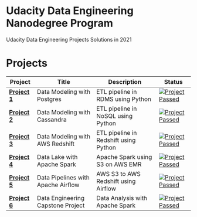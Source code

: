 # Udacity Data Engineering Nanodegree Program

Udacity Data Engineering Projects Solutions in 2021

# Projects

Project | Title | Description | Status
------------ | ------------- | ------------- | -------------
**[Project 1](Project%201%20-%20Data%20Modeling%20with%20Postgres)** | Data Modeling with Postgres | ETL pipeline in RDMS using Python | [![Project Passed](https://img.shields.io/badge/project-passed-success.svg)](https://img.shields.io/badge/project-passed-success.svg)
**[Project 2](Project%202%20-%20Data%20Modeling%20with%20Apache%20Cassandra)** | Data Modeling with Cassandra | ETL pipeline in NoSQL using Python | [![Project Passed](https://img.shields.io/badge/project-passed-success.svg)](https://img.shields.io/badge/project-passed-success.svg)
**[Project 3](Project%203%20-%20Data%20Modeling%20with%20Amazon%20Redshift)** | Data Modeling with AWS Redshift | ETL pipeline in Redshift using Python | [![Project Passed](https://img.shields.io/badge/project-passed-success.svg)](https://img.shields.io/badge/project-passed-success.svg)
**[Project 4](Project%204%20-%20Data%20Lake%20with%20Apache%20Spark)** | Data Lake with Apache Spark | Apache Spark using S3 on AWS EMR | [![Project Passed](https://img.shields.io/badge/project-passed-success.svg)](https://img.shields.io/badge/project-passed-success.svg)
**[Project 5](Project%205%20-%20Data%20Pipelines%20with%20Airflow)** | Data Pipelines with Apache Airflow | AWS S3 to AWS Redshift using Airflow | [![Project Passed](https://img.shields.io/badge/project-passed-success.svg)](https://img.shields.io/badge/project-passed-success.svg)
**[Project 6](Project%206%20-%20Capstone%20Project)** | Data Engineering Capstone Project | Data Analysis with Apache Spark | [![Project Passed](https://img.shields.io/badge/project-passed-success.svg)](https://img.shields.io/badge/project-passed-success.svg)

